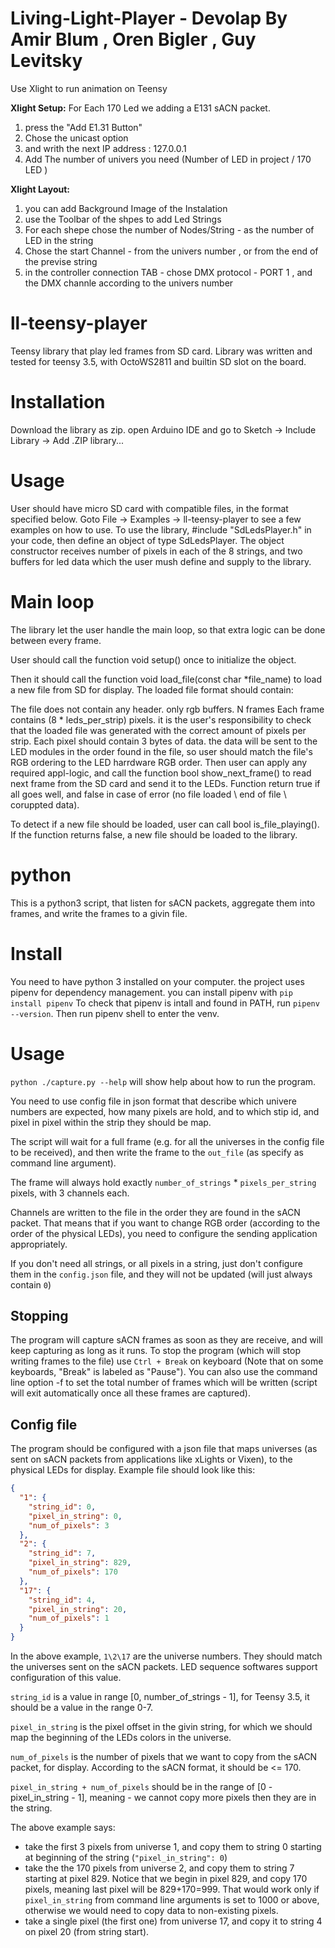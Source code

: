 # Living-Light-Player - Devolap By Amir Blum , Oren Bigler , Guy Levitsky
Use Xlight to run animation on Teensy

**Xlight  Setup:**
For Each 170 Led we adding a E131 sACN packet.
1) press the  "Add E1.31 Button"
2) Chose the unicast option
3) and writh the next IP address : 127.0.0.1
4) Add The number of univers you need (Number of LED in project / 170 LED )

**Xlight  Layout:**

1) you can add Background Image of the Instalation 
2) use the Toolbar of the shpes to add Led Strings
3) For each shepe chose the number of Nodes/String - as the number of LED in the string
4) Chose the start Channel - from the univers number , or from the end of the previse string
5) in the controller connection TAB - chose DMX protocol - PORT 1 , and the DMX channle according to the univers number

# ll-teensy-player
Teensy library that play led frames from SD card. Library was written and tested for teensy 3.5, with OctoWS2811 and builtin SD slot on the board.

# Installation
Download the library as zip. open Arduino IDE and go to Sketch -> Include Library -> Add .ZIP library...

# Usage
User should have micro SD card with compatible files, in the format specified below. Goto File -> Examples -> ll-teensy-player to see a few examples on how to use. To use the library, #include "SdLedsPlayer.h" in your code, then define an object of type SdLedsPlayer. The object constructor receives number of pixels in each of the 8 strings, and two buffers for led data which the user mush define and supply to the library.

# Main loop
The library let the user handle the main loop, so that extra logic can be done between every frame.

User should call the function void setup() once to initialize the object.

Then it should call the function void load_file(const char *file_name) to load a new file from SD for display. The loaded file format should contain:

The file does not contain any header. only rgb buffers.
N frames
Each frame contains (8 * leds_per_strip) pixels. it is the user's responsibility to check that the loaded file was generated with the correct amount of pixels per strip.
Each pixel should contain 3 bytes of data. the data will be sent to the LED modules in the order found in the file, so user should match the file's RGB ordering to the LED harrdware RGB order.
Then user can apply any required appl-logic, and call the function bool show_next_frame() to read next frame from the SD card and send it to the LEDs. Function return true if all goes well, and false in case of error (no file loaded \ end of file \ coruppted data).

To detect if a new file should be loaded, user can call bool is_file_playing(). If the function returns false, a new file should be loaded to the library.
# python

This is a python3 script, that listen for sACN packets, aggregate them into frames, and write the frames to a givin file.

# Install
You need to have python 3 installed on your computer.
the project uses pipenv for dependency management. you can install pipenv with `pip install pipenv`
To check that pipenv is intall and found in PATH, run `pipenv --version`.
Then run pipenv shell to enter the venv.

# Usage
`python ./capture.py --help` will show help about how to run the program.

You need to use config file in json format that describe which univere numbers are expected, how many pixels are hold, and to which stip id, and pixel in pixel within the strip they should be map.

The script will wait for a full frame (e.g. for all the universes in the config file to be received), and then write the frame to the `out_file` (as specify as command line argument).

The frame will always hold exactly `number_of_strings` * `pixels_per_string` pixels, with 3 channels each.

Channels are written to the file in the order they are found in the sACN packet. That means that if you want to change RGB order (according to the order of the physical LEDs), you need to configure the sending application appropriately.

If you don't need all strings, or all pixels in a string, just don't configure them in the `config.json` file, and they will not be updated (will just always contain `0`)

## Stopping
The program will capture sACN frames as soon as they are receive, and will keep capturing as long as it runs. To stop the program (which will stop writing frames to the file) use `Ctrl + Break` on keyboard (Note that on some keyboards, "Break" is labeled as "Pause").
You can also use the command line option -f to set the total number of frames which will be written (script will exit automatically once all these frames are captured).

## Config file
The program should be configured with a json file that maps universes (as sent on sACN packets from applications like xLights or Vixen), to the physical LEDs for display.
Example file should look like this:
```json
{
  "1": {
    "string_id": 0,
    "pixel_in_string": 0,
    "num_of_pixels": 3
  },
  "2": {
    "string_id": 7,
    "pixel_in_string": 829,
    "num_of_pixels": 170
  },
  "17": {
    "string_id": 4,
    "pixel_in_string": 20,
    "num_of_pixels": 1
  }
}
``` 
In the above example, `1\2\17` are the universe numbers. They should match the universes sent on the sACN packets. LED sequence softwares support configuration of this value.

`string_id` is a value in range [0, number_of_strings - 1], for Teensy 3.5, it should be a value in the range 0-7.

`pixel_in_string` is the pixel offset in the givin string, for which we should map the beginning of the LEDs colors in the universe.

`num_of_pixels` is the number of pixels that we want to copy from the sACN packet, for display. According to the sACN format, it should be <= 170.

`pixel_in_string + num_of_pixels` should be in the range of [0 - pixel_in_string - 1], meaning - we cannot copy more pixels then they are in the string.

The above example says: 
- take the first 3 pixels from universe 1, and copy them to string 0 starting at beginning of the string (`"pixel_in_string": 0`)
- take the the 170 pixels from universe 2, and copy them to string 7 starting at pixel 829. Notice that we begin in pixel 829, and copy 170 pixels, meaning last pixel will be 829+170=999. That would work only if `pixel_in_string` from command line arguments is set to 1000 or above, otherwise we would need to copy data to non-existing pixels.
- take a single pixel (the first one) from universe 17, and copy it to string 4 on pixel 20 (from string start).

